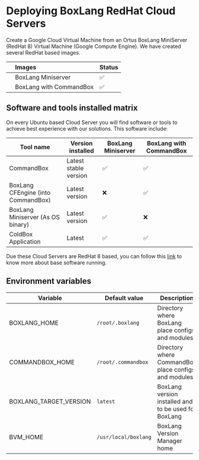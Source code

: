 # Deploying BoxLang RedHat Cloud Servers

Create a Google Cloud Virtual Machine from an Ortus BoxLang MiniServer \(RedHat 8\) Virtual Machine \(Google Compute Engine\).  We have created several RedHat based images.

|  | Images | Status |
| :--- | :--- | :--- |
|  | BoxLang Miniserver | :white_check_mark: |
|  | BoxLang with CommandBox | :white_check_mark: |

## Software and tools installed matrix

On every Ubuntu based Cloud Server you will find software or tools to achieve best experience with our solutions. This software include:

|**Tool name**|**Version installed**|**BoxLang Miniserver**|**BoxLang with CommandBox**|
|-------------|---------------------|------------------------------|---------------------------|
|CommandBox   |Latest stable version| :white_check_mark:           | :white_check_mark:        |
|BoxLang CFEngine (into CommandBox)|Latest version|:x:|:white_check_mark:|
|BoxLang Miniserver (As OS binary)|Latest version|:white_check_mark:|:x:|
|ColdBox Application|Latest|:white_check_mark:|:white_check_mark:|

Due these Cloud Servers are RedHat 8 based, you can follow this [link](https://cloud.google.com/compute/docs/images/os-details#red_hat_enterprise_linux_rhel) to know more about base software running.

## Environment variables

|**Variable**|**Default value**|**Description**|
|-------------|-----------------|--------------|
|BOXLANG_HOME|`/root/.boxlang`|Directory where BoxLang place configs and modules|
|COMMANDBOX_HOME|`/root/.commandbox`|Directory where CommandBox place configs and modules|
|BOXLANG_TARGET_VERSION|`latest`|BoxLang version installed and to be used for BoxLang|
|BVM_HOME| `/usr/local/boxlang`|BoxLang Version Manager home|
